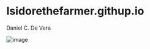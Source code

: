 # Isidorethefarmer.githup.io
Daniel C. De Vera

![image](https://www.google.com/imgres?imgurl=https%3A%2F%2Fi1.sndcdn.com%2Favatars-yRwFEHnWxCXZhR7L-82jdBQ-t500x500.jpg&tbnid=AEEIvi6MD6Ao0M&vet=12ahUKEwjdq5vJrPyCAxW4TGwGHUnYAD4QMygCegQIARAv..i&imgrefurl=https%3A%2F%2Fsoundcloud.com%2Fweeb-130493749&docid=q8j0QEEfpU662M&w=500&h=500&q=Big%20black%20monkey&ved=2ahUKEwjdq5vJrPyCAxW4TGwGHUnYAD4QMygCegQIARAv)
